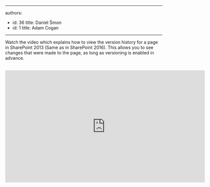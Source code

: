 

---
authors:
  - id: 36
    title: Daniel Šmon
  - id: 1
    title: Adam Cogan
---




<span class='intro'> ​Watch the video which explains how to view the version history for a page in SharePoint 2013 (Same as in SharePoint 2016). This allows you to see changes that were made to the page, as long as versioning is enabled in advance.<br> </span>

<p>​​<iframe width="640" height="360" src="https&#58;//www.youtube.com/embed/ump_dgj6cq4" frameborder="0"></iframe>​​​</p>


